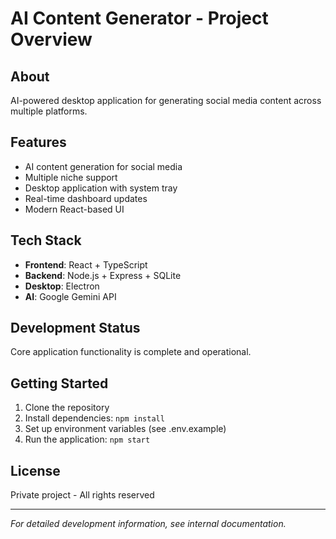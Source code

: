 # AI Content Generator - Project Overview

## About
AI-powered desktop application for generating social media content across multiple platforms.

## Features
- AI content generation for social media
- Multiple niche support
- Desktop application with system tray
- Real-time dashboard updates
- Modern React-based UI

## Tech Stack
- **Frontend**: React + TypeScript
- **Backend**: Node.js + Express + SQLite
- **Desktop**: Electron
- **AI**: Google Gemini API

## Development Status
Core application functionality is complete and operational.

## Getting Started
1. Clone the repository
2. Install dependencies: `npm install`
3. Set up environment variables (see .env.example)
4. Run the application: `npm start`

## License
Private project - All rights reserved

---
*For detailed development information, see internal documentation.*